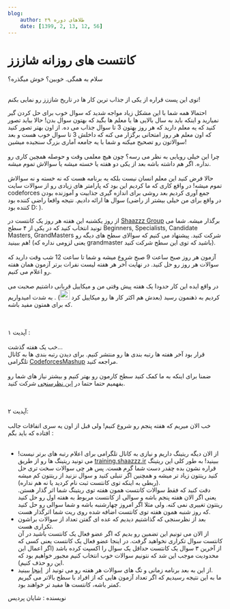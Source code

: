 ```yaml
---
blog:
    author: طلاهای دوره ۲۹
    date: [1399, 2, 13, 12, 56]
---
```

# کانتست های روزانه شاززز

<div class="cnt">
<p>سلام به همگی. خوبین؟ خوش میگذره؟<br/> </p>
<p>توی این پست قراره از یکی از جذاب ترین کار ها در تاریخ شاززز رو نمایی بکنم! </p>

<p>احتمالا همه شما با این مشکل زیاد مواجه شدید که سوال خوب برای حل کردن گیر نمیارید و اینکه باید به سال بالایی ها یا معلم ها بگید که بهتون سوال بدن! حالا بیاید تصور کنید که یه معلم دارید که هر روز بهتون 3 تا سوال جذاب می ده. از اون بهتر تصور کنید که اون معلم هر روز امتحانی برگزار می کنه که داخلش 3 تا سوال خوب هست و بعد سوالاتون رو تصحیح میکنه و شما با یه جامعه آماری بزرگ سنجیده میشین! <br/><br/>چرا این خیلی رویایی به نظر می رسه؟ چون هیچ معلمی وقت و حوصله همچین کاری رو نداره. اگر هم داشته باشه بعد از یکی دو هفته یا خسته میشه یا سوالاش تموم میشه.<br/><br/>حالا فرض کنید این معلم انسان نیست بلکه یه برنامه هست که نه خسته و نه سوالاش تموم میشه! در واقع کاری که ما کردیم این بود که پارامتر های زیادی رو از سوالات سایت codeforces جمع آوری کردیم بعد روشی برای اندازه گیری جذابیت و آموزنده بودن سوال ها ارائه دادیم. نتیجه واقعا راضی کننده بود (در واقع برای من خیلی بیشتر از راضی کننده بود D: ).</p>

<p>از روز یکشنبه این هفته هر روز یک کانتست در <a href="https://codeforces.com/group/W2YvE0cOoh/contests">Shaazzz Group</a> برگذار میشه. شما می تونید انتخاب کنید که در یکی از ۴ سطح Beginners, Specialists, Candidate Masters, GrandMasters شرکت کنید. پیشنهاد می کنیم که سوالای سطح های دیگه رو هم ببینید! (یعنی لزومی نداره که grandmaster باشید که توی این سطح شرکت کنید).<br/><br/>آزمون هر روز صبح ساعت 9 صبح شروع میشه و شما تا ساعت 12 شب وقت دارید که سوالات هر روز رو حل کنید. در نهایت آخر هر هفته لیست نفرات برتر آزمون همان هفته رو اعلام می کنیم.<br/><br/>در واقع ایده این کار حدودا یک هفته پیش وقتی من و میکاییل قربانی داشتیم صحبت می کردیم به ذهنمون رسید (بعدش هم اکثر کار ها رو میکاییل کرد <img alt="smiley" height="23" src="http://blog.ir/media/script/ckeditor/4.12.1/plugins/smiley/images/regular_smile.png" title="smiley" width="23"/>) . به شدت امیدواریم که برای همتون مفید باشه.</p>
<p><br/><br/>آپدیت ۱ :<br/><br/>خب یک هفته گذشت...<br/>قرار بود آخر هفته ها رتبه بندی ها رو منتشر کنیم. برای دیدن رتبه بندی ها به کانال تلگرامی <a href="https://t.me/CodeforcesMashup">CodeforcesMashup</a> مراجعه کنید.<br/><br/>ضمنا برای اینکه به ما کمک کنید سطح کارمون رو بهتر کنیم و بیشتر نیاز های شما رو بفهمیم حتما حتما در <a href="https://forms.gle/PvMwwHHk8CdzqM3v8">این نظرسنجی</a> شرکت کنید.<br/><br/> </p>
<p>آپدیت ۲:<br/><br/>خب الان میریم که هفته پنجم رو شروع کنیم! ولی قبل از اون یه سری اتفاقات جالب افتاده که باید بگم‌ :<br/> </p>
<ul>
<li>از الان دیگه ریتینگ داریم و نیازی به کانال تلگرامی برای اعلام رتبه های برتر نیست! می تونید ریتینگ ها رو از طریق <a href="http://training.shaazzz.ir/">training.shaazzz.ir</a> ببینید! به طور کلی این ریتینگ قراره نشون بده چقدر دست شما گرم هست. پس هر چی سوالات سخت تری حل کنید ریتتون زیاد تر میشه و همچنین اگر تنبلی کنید و سوال نزنید از ریتتون کم میشه (ربطی به اینکه توی کانتست ثبت نام کردید یا نه هم نداره).<br/>دقت کنید که فقط سوالات کانتست همون هفته توی ریتینگ شما اثر گذار هستن. یعنی اگر الان هفته پنجم باشه و سوالی از کانتست مربوط به هفته اول رو حل کنید ریتتون تغییری نمی کنه. ولی مثلا اگر امروز چهارشنبه باشه و شما سوالی رو حل کنید که روز شنبه همون هفته توی کانتست اضافه شده روی ریت شما اثرگذار هست.</li>
<li>بعد از نظرسنجی که گذاشتیم دیدیم که عده ای گفتن تعداد از سوالات براشون تکراری هست.<br/>از الان می تونیم این تضمین رو بدیم که اگر عضو فعال یک کانتست باشید در آن کانتست سوال تکراری نخواهید گرفت. در اینجا عضو فعال یک کانتست یعنی کسی که از آخرین ۳ سوال یک کانتست حداقل یک سوال را اکسپت کرده باشد (اگر اعمال این محدودیت موجب این شد که نتونیم سوالات خوب انتخاب کنیم مجبور خواهیم بود که این رو حذف کنیم).</li>
<li>از این به بعد برنامه زمانی و تگ های سوالات هر هفته رو می تونید از  <a href="https://codeforces.com/group/W2YvE0cOoh/blog">اینجا</a> ببینید.<br/>ما به این نتیجه رسیدیم که اگر تعداد آزمون هایی که از افراد با سطح بالاتر می گیریم کمتر باشه، کانتست ها مفید تر خواهند بود.</li>
</ul>

<p>نویسنده :‌ شایان پردیس</p>
</div>
